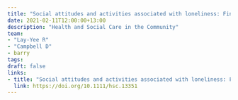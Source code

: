 ```yaml
---
title: "Social attitudes and activities associated with loneliness: Findings from a New Zealand national survey of the adult population"
date: 2021-02-11T12:00:00+13:00
description: "Health and Social Care in the Community"
team:
- "Lay-Yee R"
- "Campbell D"
- barry
tags:
draft: false
links:
- title: "Social attitudes and activities associated with loneliness: Findings from a New Zealand national survey of the adult population"
  link: https://doi.org/10.1111/hsc.13351
---
```

